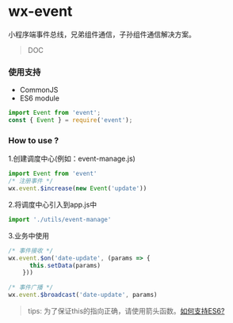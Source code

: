 # wx-event
小程序端事件总线，兄弟组件通信，子孙组件通信解决方案。

> DOC
### 使用支持
- CommonJS
- ES6 module
```javascript
import Event from 'event';
const { Event } = require('event');
```

### How to use ?
1.创建调度中心(例如：event-manage.js)
```javascript
import Event from 'event'
/* 注册事件 */
wx.event.$increase(new Event('update')) 
```
2.将调度中心引入到app.js中
```javascript
import './utils/event-manage'
```
3.业务中使用
```javascript
/* 事件接收 */
wx.event.$on('date-update', (params => {
      this.setData(params)
    }))
    
/* 事件广播 */ 
wx.event.$broadcast('date-update', params)  
```
> tips: 为了保证this的指向正确，请使用箭头函数。[如何支持ES6?](https://www.babeljs.cn/docs/)
